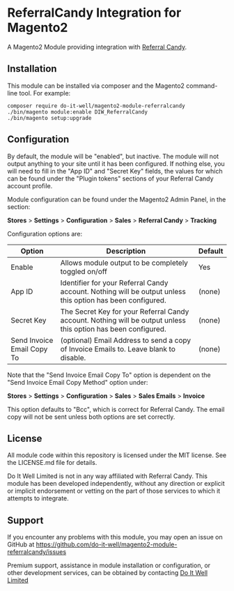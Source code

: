 # ReferralCandy Integration for Magento2

A Magento2 Module providing integration with
[Referral Candy](https://www.referralcandy.com/).

## Installation

This module can be installed via composer and the Magento2 command-line tool.
For example:

    composer require do-it-well/magento2-module-referralcandy
    ./bin/magento module:enable DIW_ReferralCandy
    ./bin/magento setup:upgrade

## Configuration

By default, the module will be "enabled", but inactive. The module will not
output anything to your site until it has been configured. If nothing else,
you will need to fill in the "App ID" and "Secret Key" fields, the values for
which can be found under the "Plugin tokens" sections of your Referral Candy
account profile.

Module configuration can be found under the Magento2 Admin Panel, in the
section:

**Stores** > **Settings** > **Configuration** > **Sales** > **Referral Candy** >
**Tracking**

Configuration options are:

| Option | Description                                       | Default |
|--------|---------------------------------------------------|---------|
| Enable | Allows module output to be completely toggled on/off | Yes |
| App ID | Identifier for your Referral Candy account. Nothing will be output unless this option has been configured. | (none) |
| Secret Key | The Secret Key for your Referral Candy account. Nothing will be output unless this option has been configured. | (none) |
| Send Invoice Email Copy To | (optional) Email Address to send a copy of Invoice Emails to. Leave blank to disable. | (none) |

Note that the "Send Invoice Email Copy To" option is dependent on the
"Send Invoice Email Copy Method" option under:

**Stores** > **Settings** > **Configuration** > **Sales** > **Sales Emails** >
**Invoice**

This option defaults to "Bcc", which is correct for Referral Candy. The email
copy will not be sent unless both options are set correctly.

## License

All module code within this repository is licensed under the MIT license. See
the LICENSE.md file for details.

Do It Well Limited is not in any way affiliated with Referral Candy. This module
has been developed independently, without any direction or explicit or implicit
endorsement or vetting on the part of those services to which it attempts to
integrate.

## Support

If you encounter any problems with this module, you may open an issue on GitHub
at https://github.com/do-it-well/magento2-module-referralcandy/issues

Premium support, assistance in module installation or configuration, or other
development services, can be obtained by contacting
[Do It Well Limited](https://do-it-well.co.uk/)
